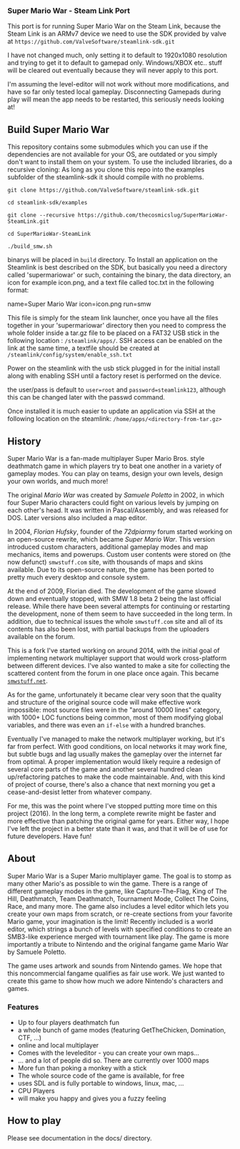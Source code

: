 ### Super Mario War - Steam Link Port

This port is for running Super Mario War on the Steam Link, because the Steam Link is an ARMv7 device we need to use the SDK provided by valve at `https://github.com/ValveSoftware/steamlink-sdk.git`

I have not changed much, only setting it to default to 1920x1080 resolution and trying to get it to default to  gamepad only.
Windows/XBOX etc.. stuff will be cleared out eventually because they will never apply to this port.

I'm assuming the level-editor will not work without more modifications, and have so far only tested local gameplay.
Disconnecting Gamepads during play will mean the app needs to be restarted, this seriously needs looking at!

## Build Super Mario War

This repository contains some submodules which you can use if the dependencies are not available for your OS, are outdated or you simply don't want to install them on your system. To use the included libraries, do a recursive cloning:
As long as you clone this repo into the examples subfolder of the steamlink-sdk it should compile with no problems.

`git clone https://github.com/ValveSoftware/steamlink-sdk.git`

`cd steamlink-sdk/examples`

`git clone --recursive https://github.com/thecosmicslug/SuperMarioWar-SteamLink.git`

`cd SuperMarioWar-SteamLink`

`./build_smw.sh`

binarys will be placed in `build` directory. To Install an application on the Steamlink is best described on the SDK, but basically you need a directory called 'supermariowar' or such, containing the binary, the data directory, an icon for example icon.png, and a text file called toc.txt in the following format:

name=Super Mario War
icon=icon.png 
run=smw

This file is simply for the steam link launcher, once you have all the files together in your 'supermariowar' directory then you need to compress the whole folder inside a tar.gz file to be placed on a FAT32 USB stick in the following location : `/steamlink/apps/`.
SSH access can be enabled on the link at the same time, a textfile should be created  at `/steamlink/config/system/enable_ssh.txt`

Power on the steamlink with the usb stick plugged in for the initial install along with enabling SSH until a factory reset is performed on the device.

the user/pass is default to
`user=root` and 
`password=steamlink123`, although this can be changed later with the passwd command.
 
Once installed it is much easier to update an application via SSH at the following location on the steamlink:
`/home/apps/<directory-from-tar.gz>`

## History

Super Mario War is a fan-made multiplayer Super Mario Bros. style deathmatch game in which players try to beat one another in a variety of gameplay modes. You can play on teams, design your own levels, design your own worlds, and much more!

The original *Mario War* was created by *Samuele Poletto* in 2002, in which four Super Mario characters could fight on various levels by jumping on each other's head. It was written in Pascal/Assembly, and was released for DOS. Later versions also included a map editor.

In 2004, *Florian Hufsky*, founder of the *72dpiarmy* forum started working on an open-source rewrite, which became *Super Mario War*. This version introduced custom characters, additional gameplay modes and map mechanics, items and powerups. Custom user contents were stored on (the now defunct) `smwstuff.com` site, with thousands of maps and skins available. Due to its open-source nature, the game has been ported to pretty much every desktop and console system.

At the end of 2009, Florian died. The development of the game slowed down and eventually stopped, with SMW 1.8 beta 2 being the last official release. While there have been several attempts for continuing or restarting the development, none of them seem to have succeeded in the long term. In addition, due to technical issues the whole `smwstuff.com` site and all of its contents has also been lost, with partial backups from the uploaders available on the forum.

This is a fork I've started working on around 2014, with the initial goal of implementing network multiplayer support that would work cross-platform between different devices. I've also wanted to make a site for collecting the scattered content from the forum in one place once again. This became [`smwstuff.net`](http://smwstuff.net).

As for the game, unfortunately it became clear very soon that the quality and structure of the original source code will make effective work impossible: most source files were in the "around 10000 lines" category, with 1000+ LOC functions being common, most of them modifying global variables, and there was even an `if-else` with a hundred branches.

Eventually I've managed to make the network multiplayer working, but it's far from perfect. With good conditions, on local networks it may work fine, but subtle bugs and lag usually makes the gameplay over the internet far from optimal. A proper implementation would likely require a redesign of several core parts of the game and another several hundred clean up/refactoring patches to make the code maintainable. And, with this kind of project of course, there's also a chance that next morning you get a cease-and-desist letter from whatever company.

For me, this was the point where I've stopped putting more time on this project (2016). In the long term, a complete rewrite might be faster and more effective than patching the original game for years. Either way, I hope I've left the project in a better state than it was, and that it will be of use for future developers. Have fun!

## About

Super Mario War is a Super Mario multiplayer game. The goal is to stomp as many other Mario's as possible to win the game. There is a range of different gameplay modes in the game, like Capture-The-Flag, King of The Hill, Deathmatch, Team Deathmatch, Tournament Mode, Collect The Coins, Race, and many more. The game also includes a level editor which lets you create your own maps from scratch, or re-create sections from your favorite Mario game, your imagination is the limit! Recently included is a world editor, which strings a bunch of levels with specified conditions to create an SMB3-like experience merged with tournament like play. The game is more importantly a tribute to Nintendo and the original fangame game Mario War by Samuele Poletto.

The game uses artwork and sounds from Nintendo games. We hope that this noncommercial fangame qualifies as fair use work. We just wanted to create this game to show how much we adore Nintendo's characters and games.

### Features

- Up to four players deathmatch fun
- a whole bunch of game modes (featuring GetTheChicken, Domination, CTF, ...)
- online and local multiplayer
- Comes with the leveleditor - you can create your own maps...
- ... and a lot of people did so. There are currently over 1000 maps
- More fun than poking a monkey with a stick
- The whole source code of the game is available, for free
- uses SDL and is fully portable to windows, linux, mac, ...
- CPU Players
- will make you happy and gives you a fuzzy feeling

## How to play

Please see documentation in the docs/ directory.
